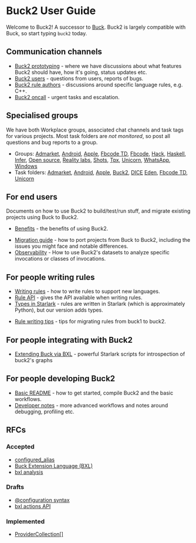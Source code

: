 # Buck2 User Guide

Welcome to Buck2! A successor to [Buck](https://buck.build). Buck2 is largely compatible with Buck, so start typing `buck2` today.

<FbInternalOnly>

## Communication channels

* [Buck2 prototyping](https://fb.workplace.com/groups/buck2prototyping) - where we have discussions about what features Buck2 should have, how it's going, status updates etc.
* [Buck2 users](https://fb.workplace.com/groups/buck2users) - questions from users, reports of bugs.
* [Buck2 rule authors](https://fb.workplace.com/groups/347532827186692) - discussions around specific language rules, e.g. C++.
* [Buck2 oncall](https://www.internalfb.com/intern/monitor/oncall_profile?oncall=buck2) - urgent tasks and escalation.

## Specialised groups

We have both Workplace groups, associated chat channels and task tags for various projects. Most task folders are _not monitored_, so post all questions and bug reports to a group.

* Groups: [Admarket](https://fb.workplace.com/groups/2011248092366093), [Android](https://fb.workplace.com/groups/4318511658259181), [Apple](https://fb.workplace.com/groups/305599448025888/), [Fbcode TD](https://fb.workplace.com/groups/603286664133355/), [Fbcode](https://fb.workplace.com/groups/1080276222750085), [Hack](https://fb.workplace.com/groups/496546384752884), [Haskell](https://fb.workplace.com/groups/202582585277200/), [Infer](https://fb.workplace.com/groups/601798364244831/), [Open source](https://fb.workplace.com/groups/3434452653448246), [Reality labs](https://fb.workplace.com/groups/930797200910874/), [Shots](https://fb.workplace.com/groups/4899204743424118), [Tpx](https://fb.workplace.com/groups/900436963938958/), [Unicorn](https://fb.workplace.com/groups/503973410692177), [WhatsApp](https://fb.workplace.com/groups/whatsapp.buck2), [Windows](https://fb.workplace.com/groups/580747310463852/)
* Task folders: [Admarket](https://www.internalfb.com/tasks?q=163089765955500), [Android](https://www.internalfb.com/tasks?q=406698320868619), [Apple](https://www.internalfb.com/tasks?q=1710478139132259), [Buck2](https://www.internalfb.com/tasks?q=446583836738538), [DICE](https://www.internalfb.com/tasks?q=413466250534831)
[Eden](https://www.internalfb.com/tasks?q=406698320868619), [Fbcode TD](https://www.internalfb.com/tasks?q=980682532796984), [Unicorn](https://www.internalfb.com/tasks?q=262220628906648)

</FbInternalOnly>

## For end users

Documents on how to use Buck2 to build/test/run stuff, and migrate existing projects using Buck to Buck2.

* [Benefits](benefits.md) - the benefits of using Buck2.

<FbInternalOnly>

* [Migration guide](migration_guide.fb.md) - how to port projects from Buck to Buck2, including the issues you might face and notable differences.
* [Observability](developers/observability.fb.md) - How to use Buck2's datasets to analyze
specific invocations or classes of invocations.

</FbInternalOnly>

## For people writing rules

* [Writing rules](rule_authors/writing_rules.md) - how to write rules to support new languages.
* [Rule API](rule_authors/rule_api.md) - gives the API available when writing rules.
* [Types in Starlark](https://github.com/facebookexperimental/starlark-rust/blob/main/docs/types.md) - rules are written in Starlark (which is approximately Python), but our version adds types.

<FbInternalOnly>

* [Rule writing tips](rule_authors/rule_writing_tips.fb.md) - tips for migrating rules from buck1 to buck2.

</FbInternalOnly>

## For people integrating with Buck2

* [Extending Buck via BXL](developers/bxl.md) - powerful Starlark scripts for introspection of buck2's graphs

<FbInternalOnly>

## For people developing Buck2

* [Basic README](https://www.internalfb.com/code/fbsource/fbcode/buck2/README.md) - how to get started, compile Buck2 and the basic workflows.
* [Developer notes](developers/developers.fb.md) - more advanced workflows and notes around debugging, profiling etc.

</FbInternalOnly>

## RFCs

### Accepted

* [configured_alias](rfcs/configured-alias.md)
* [Buck Extension Language (BXL)](rfcs/bxl.md)
* [bxl analysis](rfcs/bxl-analysis.md)

### Drafts

* [@configuration syntax](rfcs/drafts/configuration-at-syntax.md)
* [bxl actions API](rfcs/drafts/bxl-actions.md)

### Implemented

* [ProviderCollection[]](rfcs/implemented/provider-collection-at.md)
